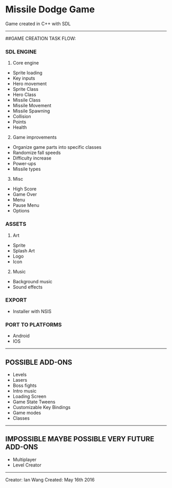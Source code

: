 # Missile Dodge Game

Game created in C++ with SDL

***

##GAME CREATION TASK FLOW:

### SDL ENGINE
1. Core engine
  * Sprite loading
  * Key inputs
  * Hero movement
  * Sprite Class
  * Hero Class
  * Missile Class
  * Missile Movement
  * Missile Spawning
  * Collision
  * Points
  * Health
2. Game improvements
  * Organize game parts into specific classes
  * Randomize fall speeds
  * Difficulty increase
  * Power-ups
  * Missile types
3. Misc
  * High Score
  * Game Over
  * Menu
  * Pause Menu
  * Options

### ASSETS
1. Art
  * Sprite
  * Splash Art
  * Logo
  * Icon
2. Music
  * Background music
  * Sound effects

### EXPORT
  * Installer with NSIS

### PORT TO PLATFORMS
  * Android
  * IOS

***

## POSSIBLE ADD-ONS
* Levels
* Lasers
* Boss fights
* Intro music
* Loading Screen
* Game State Tweens
* Customizable Key Bindings
* Game modes
* Classes

***

## IMPOSSIBLE MAYBE POSSIBLE VERY FUTURE ADD-ONS
* Multiplayer
* Level Creator

***

Creator: Ian Wang
Created: May 16th 2016